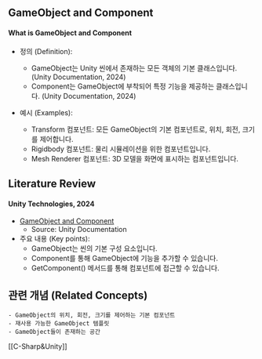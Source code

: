 
## GameObject and Component

#### What is GameObject and Component

- 정의 (Definition):
	- GameObject는 Unity 씬에서 존재하는 모든 객체의 기본 클래스입니다. (Unity Documentation, 2024)
	- Component는 GameObject에 부착되어 특정 기능을 제공하는 클래스입니다. (Unity Documentation, 2024)

- 예시 (Examples):
	- Transform 컴포넌트: 모든 GameObject의 기본 컴포넌트로, 위치, 회전, 크기를 제어합니다.
	- Rigidbody 컴포넌트: 물리 시뮬레이션을 위한 컴포넌트입니다.
	- Mesh Renderer 컴포넌트: 3D 모델을 화면에 표시하는 컴포넌트입니다.

## Literature Review

#### Unity Technologies, 2024
- [GameObject and Component](https://docs.unity3d.com/Manual/GameObjects.html)
	- Source: Unity Documentation
- 주요 내용 (Key points):
	- GameObject는 씬의 기본 구성 요소입니다.
	- Component를 통해 GameObject에 기능을 추가할 수 있습니다.
	- GetComponent() 메서드를 통해 컴포넌트에 접근할 수 있습니다.

## 관련 개념 (Related Concepts)

	- GameObject의 위치, 회전, 크기를 제어하는 기본 컴포넌트
	- 재사용 가능한 GameObject 템플릿
	- GameObject들이 존재하는 공간 

[[C-Sharp&Unity]]